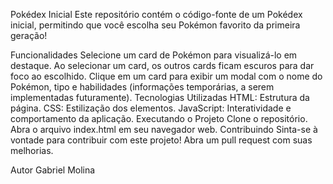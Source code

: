 Pokédex Inicial
Este repositório contém o código-fonte de um Pokédex inicial, permitindo que você escolha seu Pokémon favorito da primeira geração!

Funcionalidades
Selecione um card de Pokémon para visualizá-lo em destaque.
Ao selecionar um card, os outros cards ficam escuros para dar foco ao escolhido.
Clique em um card para exibir um modal com o nome do Pokémon, tipo e habilidades (informações temporárias, a serem implementadas futuramente).
Tecnologias Utilizadas
HTML: Estrutura da página.
CSS: Estilização dos elementos.
JavaScript: Interatividade e comportamento da aplicação.
Executando o Projeto
Clone o repositório.
Abra o arquivo index.html em seu navegador web.
Contribuindo
Sinta-se à vontade para contribuir com este projeto! Abra um pull request com suas melhorias.

Autor
Gabriel Molina
